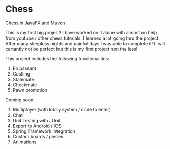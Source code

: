 # Chess
Chess in JavaFX and Maven

This is my first big project! I have worked on it alone with almost no help from youtube / other chess tutorials. I learned a lot going thru the project. After many sleepless nights and painful days l was able to complete it! It will certantly not be perfect but this is my first project non the less!

This project includes the following functionalities:
1) En passant
2) Castling
3) Stalemate
4) Checkmate
5) Pawn promotion

Coming soon:
1) Multiplayer (with lobby system / code to enter)
2) Chat
3) Unit Testing with JUnit
4) Export to Android / IOS
5) Spring Framework integration
6) Custom boards / pieces 
7) Animations
